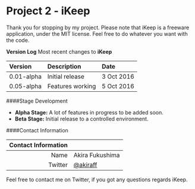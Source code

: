 Project 2 - iKeep
=================

Thank you for stopping by my project. Please note that iKeep is a freeware application, under the MIT license. Feel free to do whatever you want with the code.

**Version Log**
Most recent changes to **iKeep**

| Version         | Description        | Date          |
| :-------------- | :----------------- | :------------ |
| 0.01-alpha      | Initial release    | 3 Oct 2016    |
| 0.05-alpha      | Features working   | 5 Oct 2016    |

####Stage Development
- **Alpha Stage:** A lot of features in progress to be added soon.
- **Beta Stage:** Initial release to a controlled environment.

####Contact Information

| Contact Information|                                                    |
| ------------------:| :------------------------------------------------- |
| Name               | Akira Fukushima                                    |
| Twitter            | [@akiraff](https://twitter.com/akiraff "@akiraff") |

Feel free to contact me on Twitter, if you got any questions regards iKeep.
